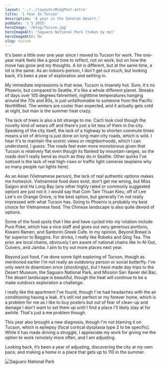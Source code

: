 ```yaml
---
layout: '../../layouts/BlogPost.astro'
title: '1 Year In Tucson'
description: 'A year in the Sonoran Desert.'
pubDate: '1 5 2025'
heroImage: '/blog/Tucson.jpg'
heroImageAlt: 'Saguaro National Park (taken by me)'
heroImageAttr: Me
slug: tucson
---
```


It's been a little over one year since I moved to Tucson for work. The one-year mark feels like a good time to reflect, not on work, but on how the move has gone and my thoughts. A lot is different, but at the same time, a lot is the same. As an indoors-person, I don't get out much, but looking back, it’s been a year of exploration and settling in.

My immediate impressions is that wow, Tucson is insanely hot. Sure, it's no Phoenix, but compared to Seattle, it's like a whole different planet. Streaks of days over 105 degrees fahrenheit, nighttime temperatures hanging around the 70s and 80s, is just unfathomable to someone from the Pacific NorthWest. The winters are cooler than expected, and it actually gets cold at night, but man is the summer heat crazy.

The lack of trees is also a bit strange to me. Cacti look cool though the novelty kind of wears off and there's just a lot less of them in the city. Speaking of the city itself, the lack of a highway to shorten commute times means a lot of driving is just done on long main city roads, which is wild. I hear it's to maintain the scenic views or neighborhoods, which I can understand, I guess. The roads feel even more monotonous given that Tucson is relatively flat even though its flanked by mountain ranges, so the roads don't really bend as much as they do in Seattle. Other quirks I've noticed is the lack of real high-rises or traffic light cameras (explains why so many people run lights here).

As an Asian (Vietnamese person), the lack of real authentic options makes me homesick. Vietnamese food does exist, don't get me wrong, but Miss Saigon and Ha Long Bay (any other highly rated or commonly suggested option) are just not it. I would say that Com Tam Thuan Kieu, off of Lee Lee's on Orange Grove, is the best option, but generally I'm not really impressed with what Tucson has. Going to Phoenix is probably my best choice for Vietnamese food. The Chinese landscape is also quite devoid of options.

Some of the food spots that I like and have cycled into my rotation include Pure Poke, which has a nice staff and gives out very generous portions, Kiwami Ramen, and Santorini Greek Cafe. In my opinion, Beyond Bread is far superior to Baggins. For drinks, I really like Robeks and Qing Tea. The prior are local chains, obviously I am aware of national chains like In-N-Out, Culvers, and Jamba. I aim to try out more places next year.

Beyond just food, I've done some light exploring of Tucson, though as mentioned earlier I'm not really an outdoorsy person or social butterfly. I've only went to downtown once (shockingly), but I have made day trips to the Desert Museum, the Saguaro National Park, and Mission San Xavier del Bac. The desert landscape is beautiful, though the heat will continue to be a make outdoors exploration a challenge.

I really like the apartment I've found, though I've had headaches with the air conditioning having a leak. It's still not perfect or my forever home, which is a problem for me as I like to buy posters but out of fear of clean-up and damage I don't want to set them up until I find a place I'll likely stay at for awhile. That's just a me problem though.

This year also brought a new diagnosis, though I'm not blaming it on Tucson, which is epilepsy (focal cortical dysplasia type 2 to be specific). While it has made driving a struggle, I appreciate my work for giving me the option to work remotely more often, and I am adjusting.

Looking back, it’s been a year of adjusting, discovering the city at my own pace, and making a home in a place that gets up to 110 in the summer.

![Saguaro National Park](/blog/Tucson.jpg)